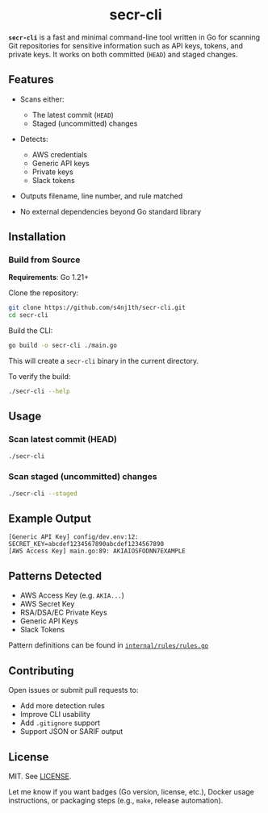 <div align="center">
<h1>secr-cli</h1>
</div>

**`secr-cli`** is a fast and minimal command-line tool written in Go for scanning Git repositories for sensitive information such as API keys, tokens, and private keys. It works on both committed (`HEAD`) and staged changes.

## Features

* Scans either:

  * The latest commit (`HEAD`)
  * Staged (uncommitted) changes
* Detects:

  * AWS credentials
  * Generic API keys
  * Private keys
  * Slack tokens
* Outputs filename, line number, and rule matched
* No external dependencies beyond Go standard library

## Installation

### Build from Source

**Requirements**: Go 1.21+

Clone the repository:

```bash
git clone https://github.com/s4nj1th/secr-cli.git
cd secr-cli
```

Build the CLI:

```bash
go build -o secr-cli ./main.go
```

This will create a `secr-cli` binary in the current directory.

To verify the build:

```bash
./secr-cli --help
```

## Usage

### Scan latest commit (HEAD)

```bash
./secr-cli
```

### Scan staged (uncommitted) changes

```bash
./secr-cli --staged
```

## Example Output

```
[Generic API Key] config/dev.env:12: SECRET_KEY=abcdef1234567890abcdef1234567890
[AWS Access Key] main.go:89: AKIAIOSFODNN7EXAMPLE
```

## Patterns Detected

* AWS Access Key (e.g. `AKIA...`)
* AWS Secret Key
* RSA/DSA/EC Private Keys
* Generic API Keys
* Slack Tokens

Pattern definitions can be found in [`internal/rules/rules.go`](./internal/rules/rules.go)

## Contributing

Open issues or submit pull requests to:

* Add more detection rules
* Improve CLI usability
* Add `.gitignore` support
* Support JSON or SARIF output

## License

MIT. See [LICENSE](./LICENSE).

Let me know if you want badges (Go version, license, etc.), Docker usage instructions, or packaging steps (e.g., `make`, release automation).
